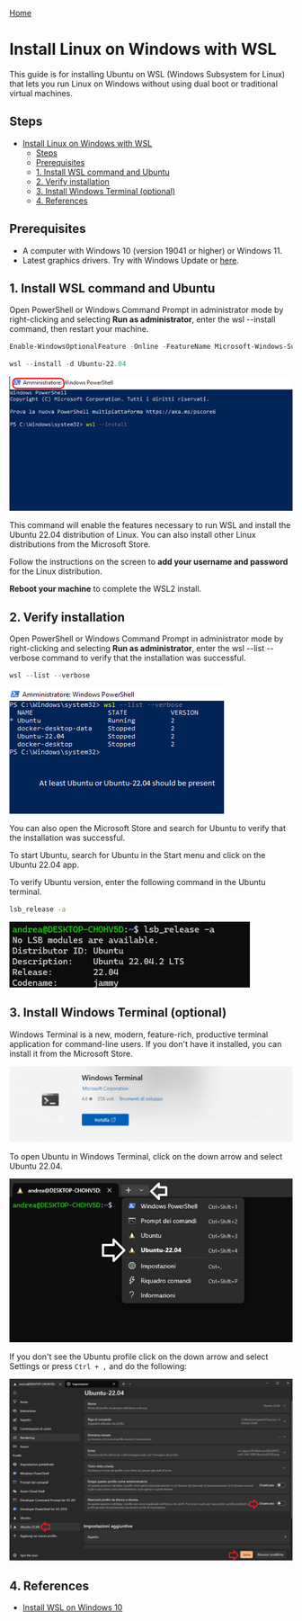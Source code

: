 [Home](../index.md)

# Install Linux on Windows with WSL

This guide is for installing Ubuntu on WSL (Windows Subsystem for Linux) that lets you run Linux on Windows without using dual boot or traditional virtual machines.

## Steps

- [Install Linux on Windows with WSL](#install-linux-on-windows-with-wsl)
  - [Steps](#steps)
  - [Prerequisites](#prerequisites)
  - [1. Install WSL command and Ubuntu](#1-install-wsl-command-and-ubuntu)
  - [2. Verify installation](#2-verify-installation)
  - [3. Install Windows Terminal (optional)](#3-install-windows-terminal-optional)
  - [4. References](#4-references)
  
## Prerequisites

- A computer with Windows 10 (version 19041 or higher) or Windows 11.
- Latest graphics drivers. Try with Windows Update or [here](https://learn.microsoft.com/en-us/windows/wsl/tutorials/gui-apps#prerequisites).

## 1. Install WSL command and Ubuntu

Open PowerShell or Windows Command Prompt in administrator mode by right-clicking and selecting **Run as administrator**, enter the wsl --install command, then restart your machine.

```PowerShell
Enable-WindowsOptionalFeature -Online -FeatureName Microsoft-Windows-Subsystem-Linux
```

``` PowerShell
wsl --install -d Ubuntu-22.04
```

![install_wsl](./images/install_wsl.png)

This command will enable the features necessary to run WSL and install the Ubuntu 22.04 distribution of Linux. You can also install other Linux distributions from the Microsoft Store.

Follow the instructions on the screen to **add your username and password** for the Linux distribution.

**Reboot your machine** to complete the WSL2 install.

## 2. Verify installation

Open PowerShell or Windows Command Prompt in administrator mode by right-clicking and selecting **Run as administrator**, enter the wsl --list --verbose command to verify that the installation was successful.

``` PowerShell
wsl --list --verbose
```

![verify_installation](./images/verify_install.png)

You can also open the Microsoft Store and search for Ubuntu to verify that the installation was successful.

To start Ubuntu, search for Ubuntu in the Start menu and click on the Ubuntu 22.04 app.

To verify Ubuntu version, enter the following command in the Ubuntu terminal.

``` bash
lsb_release -a
```

![ubuntu_version](./images/verify_install_ubuntu.png)

## 3. Install Windows Terminal (optional)

Windows Terminal is a new, modern, feature-rich, productive terminal application for command-line users. If you don't have it installed, you can install it from the Microsoft Store.

![windows_terminal](./images/windows_terminal.png)

To open Ubuntu in Windows Terminal, click on the down arrow and select Ubuntu 22.04.

![windows_terminal_ubuntu](./images/windows_terminal_ubuntu.png)

If you don't see the Ubuntu profile click on the down arrow and select Settings or press ```Ctrl + ,``` and do the following:

![windows_terminal_settings](./images/windows_terminal_settings.png)

## 4. References

- [Install WSL on Windows 10](https://docs.microsoft.com/en-us/windows/wsl/install-win10)
